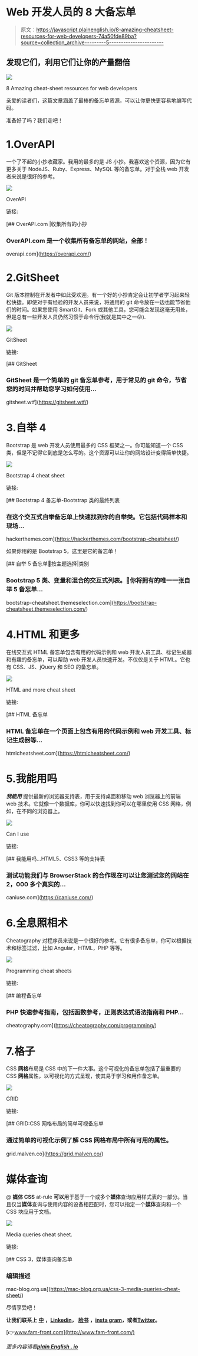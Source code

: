 # Web 开发人员的 8 大备忘单

> 原文：<https://javascript.plainenglish.io/8-amazing-cheatsheet-resources-for-web-developers-74a50fde89ba?source=collection_archive---------5----------------------->

## 发现它们，利用它们让你的产量翻倍

![](img/0476d7157a3826937ba3f6c9afce5d6c.png)

8 Amazing cheat-sheet resources for web developers

亲爱的读者们，这篇文章涵盖了最棒的备忘单资源，可以让你更快更容易地编写代码。

准备好了吗？我们走吧！

# 1.OverAPI

一个了不起的小抄收藏家。我用的最多的是 JS 小抄。我喜欢这个资源，因为它有更多关于 NodeJS、Ruby、Express、MySQL 等的备忘单。对于全栈 web 开发者来说是很好的参考。

![](img/dc09df48fbfd2e129651fb28dece106e.png)

OverAPI

链接:

[](https://overapi.com/) [## OverAPI.com |收集所有的小抄

### OverAPI.com 是一个收集所有备忘单的网站，全部！

overapi.com](https://overapi.com/) 

# 2.GitSheet

Git 版本控制在开发者中如此受欢迎。有一个好的小抄肯定会让初学者学习起来轻松快捷。即使对于有经验的开发人员来说，将通用的 git 命令放在一边也能节省他们的时间。如果您使用 SmartGit、Fork 或其他工具，您可能会发现这毫无用处，但是总有一些开发人员仍然习惯于命令行(我就是其中之一😛).

![](img/65c1d0ae615efcc87983367ad8a3a06c.png)

GitSheet

链接:

[](https://gitsheet.wtf/) [## GitSheet

### GitSheet 是一个简单的 git 备忘单参考，用于常见的 git 命令，节省您的时间并帮助您学习如何使用…

gitsheet.wtf](https://gitsheet.wtf/) 

# 3.自举 4

Bootstrap 是 web 开发人员使用最多的 CSS 框架之一。你可能知道一个 CSS 类，但是不记得它到底是怎么写的。这个资源可以让你的网站设计变得简单快捷。

![](img/87e25162f90cb9614911468ef9181c64.png)

Bootstrap 4 cheat sheet

链接:

[](https://hackerthemes.com/bootstrap-cheatsheet/) [## Bootstrap 4 备忘单-Bootstrap 类的最终列表

### 在这个交互式自举备忘单上快速找到你的自举类。它包括代码样本和现场…

hackerthemes.com](https://hackerthemes.com/bootstrap-cheatsheet/) 

如果你用的是 Bootstrap 5，这里是它的备忘单！

[](https://bootstrap-cheatsheet.themeselection.com/) [## 自举 5 备忘单🚀按主题选择|类别

### Bootstrap 5 类、变量和混合的交互式列表。🎁你将拥有的唯一一张自举 5 备忘单…

bootstrap-cheatsheet.themeselection.com](https://bootstrap-cheatsheet.themeselection.com/) 

# 4.HTML 和更多

在线交互式 HTML 备忘单包含有用的代码示例和 web 开发人员工具、标记生成器和有趣的备忘单，可以帮助 web 开发人员快速开发。不仅仅是关于 HTML。它也有 CSS、JS、jQuery 和 SEO 的备忘单。

![](img/d8fc084f54e1f8019865dea8f1b982cc.png)

HTML and more cheat sheet

链接:

[](https://htmlcheatsheet.com/) [## HTML 备忘单

### HTML 备忘单在一个页面上包含有用的代码示例和 web 开发工具、标记生成器等…

htmlcheatsheet.com](https://htmlcheatsheet.com/) 

# 5.我能用吗

***我能用*** 提供最新的浏览器支持表，用于支持桌面和移动 web 浏览器上的前端 web 技术。它就像一个数据库，你可以快速找到你可以在哪里使用 CSS 网格，例如，在不同的浏览器上。

![](img/2e6fdb3023afd85df63051135f0a210e.png)

Can I use

链接:

 [## 我能用吗...HTML5、CSS3 等的支持表

### 测试功能我们与 BrowserStack 的合作现在可以让您测试您的网站在 2，000 多个真实的…

caniuse.com](https://caniuse.com/) 

# 6.全息照相术

Cheatography 对程序员来说是一个很好的参考。它有很多备忘单，你可以根据技术和标签过滤，比如 Angular，HTML，PHP 等等。

![](img/216065b1a57cccb20034efd668b53e83.png)

Programming cheat sheets

链接:

 [## 编程备忘单

### PHP 快速参考指南，包括函数参考，正则表达式语法指南和 PHP…

cheatography.com](https://cheatography.com/programming/) 

# 7.格子

CSS **网格**布局是 CSS 中的下一件大事。这个可视化的备忘单包括了最重要的 CSS **网格**属性，以可视化的方式呈现，使其易于学习和用作备忘单。

![](img/551cf3f4aafc39edbcba84394001e290.png)

GRID

链接:

[](https://grid.malven.co/) [## GRID:CSS 网格布局的简单可视备忘单

### 通过简单的可视化示例了解 CSS 网格布局中所有可用的属性。

grid.malven.co](https://grid.malven.co/) 

# 媒体查询

@ **媒体 CSS** at-rule **可以**用于基于一个或多个**媒体**查询应用样式表的一部分。当且仅当**媒体**查询与使用内容的设备相匹配时，您可以指定一个**媒体**查询和一个 CSS 块应用于文档。

![](img/dff5998939ff5aeeeaef62dd0f32bd5a.png)

Media queries cheat sheet.

链接:

 [## CSS 3，媒体查询备忘单

### 编辑描述

mac-blog.org.ua](https://mac-blog.org.ua/css-3-media-queries-cheat-sheet/) 

尽情享受吧！

**让我们联系上** [**中**](https://medium.com/@famzil/) **，**[**Linkedin**](https://www.linkedin.com/in/fatima-amzil-9031ba95/)**，** [**脸书**](https://www.facebook.com/The-Front-End-World) **，**[**insta gram**](https://www.instagram.com/the_frontend_world/)**，或者**[**Twitter**](https://twitter.com/FatimaAMZIL9)**。**

[👉www.fam-front.com](http://www.fam-front.com/)

*更多内容请看*[***plain English . io***](http://plainenglish.io)